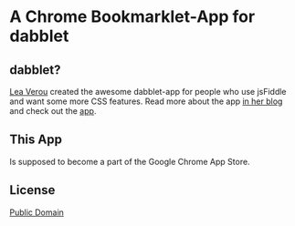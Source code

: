 # A Chrome Bookmarklet-App for dabblet

## dabblet?
[Lea Verou](http://leaverou.me/) created the awesome dabblet-app for people who use jsFiddle and want some more CSS features. Read more about the app [in her blog](http://lea.verou.me/2011/12/introducing-dabblet-an-interactive-css-playground/) and check out the [app](http://dabblet.com/).

## This App
Is supposed to become a part of the Google Chrome App Store.

## License
[Public Domain](http://creativecommons.org/publicdomain/zero/1.0/)